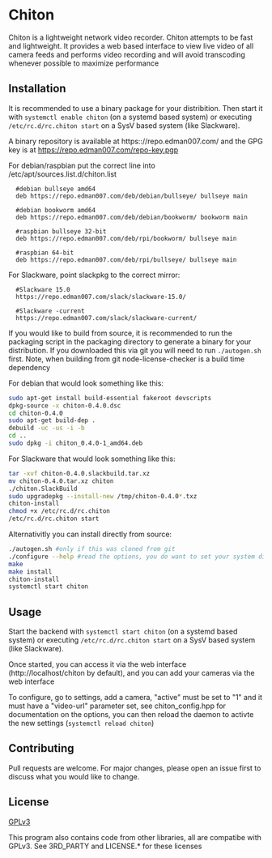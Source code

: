 
# Chiton

Chiton is a lightweight network video recorder. Chiton attempts to be fast and 
lightweight. It provides a web based interface to view live video of
all camera feeds and performs video recording and will avoid transcoding
whenever possible to maximize performance

## Installation

It is recommended to use a binary package for your distribition. Then start it with `systemctl enable chiton` (on a systemd based system) or executing `/etc/rc.d/rc.chiton start` on a SysV based system (like Slackware).

A binary repository is available at https:://repo.edman007.com/ and the GPG key is at https://repo.edman007.com/repo-key.pgp

For debian/raspbian put the correct line into /etc/apt/sources.list.d/chiton.list
```
  #debian bullseye amd64
  deb https://repo.edman007.com/deb/debian/bullseye/ bullseye main

  #debian bookworm amd64
  deb https://repo.edman007.com/deb/debian/bookworm/ bookworm main

  #raspbian bullseye 32-bit
  deb https://repo.edman007.com/deb/rpi/bookworm/ bullseye main

  #raspbian 64-bit
  deb https://repo.edman007.com/deb/rpi/bullseye/ bullseye main
```

For Slackware, point slackpkg to the correct mirror:
```
  #Slackware 15.0
  https://repo.edman007.com/slack/slackware-15.0/

  #Slackware -current
  https://repo.edman007.com/slack/slackware-current/
```

If you would like to build from source, it is recommended to run the packaging script in the packaging directory to generate a binary for your distribution. If you downloaded this via git you will need to run `./autogen.sh` first. Note, when building from git node-license-checker is a build time dependency

For debian that would look something like this:

```bash
sudo apt-get install build-essential fakeroot devscripts
dpkg-source -x chiton-0.4.0.dsc
cd chiton-0.4.0
sudo apt-get build-dep .
debuild -uc -us -i -b
cd ..
sudo dpkg -i chiton_0.4.0-1_amd64.deb
```

For Slackware that would look something like this:

```bash
tar -xvf chiton-0.4.0.slackbuild.tar.xz
mv chiton-0.4.0.tar.xz chiton
./chiton.SlackBuild
sudo upgradepkg --install-new /tmp/chiton-0.4.0*.txz
chiton-install
chmod +x /etc/rc.d/rc.chiton
/etc/rc.d/rc.chiton start
```

Alternativitly you can install directly from source:

```bash
./autogen.sh #only if this was cloned from git
./configure --help #read the options, you do want to set your system directories
make
make install
chiton-install
systemctl start chiton
```

## Usage

Start the backend with `systemctl start chiton` (on a systemd based system) or executing `/etc/rc.d/rc.chiton start` on a SysV based system (like Slackware).

Once started, you can access it via the web interface (http://localhost/chiton by default), and you can add your cameras via the web interface

To configure, go to settings, add a camera, "active" must be set to "1" and it must have a "video-url" parameter set,
see chiton_config.hpp for documentation on the options, you can then reload the daemon to activte the new settings (`systemctl reload chiton`)

## Contributing
Pull requests are welcome. For major changes, please open an issue first to discuss what you would like to change.

## License
[GPLv3](https://choosealicense.com/licenses/gpl-3.0/)

This program also contains code from other libraries, all are compatibe with GPLv3. See 3RD_PARTY and LICENSE.* for these licenses

